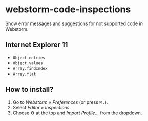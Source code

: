 # webstorm-code-inspections

Show error messages and suggestions for not supported code in Webstorm.

## Internet Explorer 11
- `Object.entries`
- `Object.values`
- `Array.findIndex`
- `Array.flat`

## How to install?
1. Go to *Webstorm* » *Preferences* (or press <kbd>⌘</kbd><kbd>,</kbd>).
2. Select *Editor* » *Inspections*.
3. Choose ⚙️ at the top and *Import Profile&hellip;* from the dropdown.
